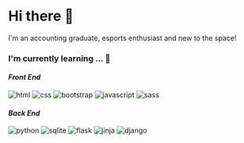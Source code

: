 # Hi there 👋
I'm an accounting graduate, esports enthusiast and new to the space!

### I'm currently learning ... 🌱
#### ***Front End***
<p style=left-align>
<img src="https://img.shields.io/badge/HTML5-E34F26.svg?style=for-the-badge&logo=HTML5&logoColor=white" alt="html">
<img src="https://img.shields.io/badge/CSS3-1572B6.svg?style=for-the-badge&logo=CSS3&logoColor=white" alt="css">
<img src="https://img.shields.io/badge/Bootstrap-7952B3.svg?style=for-the-badge&logo=Bootstrap&logoColor=white" alt="bootstrap">
<img src="https://img.shields.io/badge/JavaScript-F7DF1E.svg?style=for-the-badge&logo=JavaScript&logoColor=black" alt="javascript">
<img src="https://img.shields.io/badge/Sass-CC6699.svg?style=for-the-badge&logo=Sass&logoColor=white" alt="sass">
</p>

#### ***Back End***
<p style=left-align>
<img src="https://img.shields.io/badge/Python-3776AB.svg?style=for-the-badge&logo=Python&logoColor=white" alt="python">
<img src="https://img.shields.io/badge/SQLite-003B57.svg?style=for-the-badge&logo=SQLite&logoColor=white" alt="sqlite">
<img src="https://img.shields.io/badge/Flask-000000.svg?style=for-the-badge&logo=Flask&logoColor=white" alt="flask">
<img src="https://img.shields.io/badge/Jinja-B41717.svg?style=for-the-badge&logo=Jinja&logoColor=white" alt="jinja">
<img src="https://img.shields.io/badge/Django-092E20.svg?style=for-the-badge&logo=Django&logoColor=white" alt="django">

</p>

<!--
**joncms95/joncms95** is a ✨ _special_ ✨ repository because its `README.md` (this file) appears on your GitHub profile.

Here are some ideas to get you started:

- 🔭 I’m currently working on ...
- 🌱 I’m currently learning ...
- 👯 I’m looking to collaborate on ...
- 🤔 I’m looking for help with ...
- 💬 Ask me about ...
- 📫 How to reach me: ...
- 😄 Pronouns: ...
- ⚡ Fun fact: ...
-->
